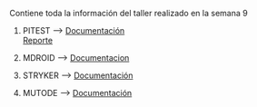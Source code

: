
Contiene toda la información del taller realizado en la semana 9

1. PITEST --> <a target="_blank" href="https://github.com/remedrano/talleresPruebas/tree/master/Taller9/pitest" > Documentación</a><br>
<a target="_blank" href="https://github.com/remedrano/talleresPruebas/tree/master/Taller9/pitest/pitest.png" > Reporte </a>

2. MDROID --> <a target="_blank" href="http://htmlpreview.github.io?https://github.com/remedrano/talleresPruebas/blob/master/Taller9/mdroid" > Documentacion </a>

3. STRYKER --> <a href="https://github.com/remedrano/talleresPruebas/tree/master/Taller9/stryker" target="_blank"> Documentación </a>

4. MUTODE --> <a href="https://github.com/remedrano/talleresPruebas/tree/master/Taller9/mutode" target="_blank"> Documentación </a>
